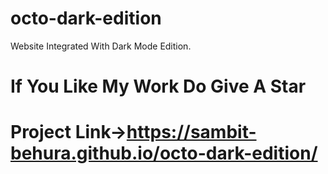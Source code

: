 # octo-dark-edition
Website Integrated With Dark Mode Edition.

# If You Like My Work Do Give A Star

# Project Link->https://sambit-behura.github.io/octo-dark-edition/
